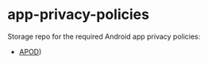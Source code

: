 # app-privacy-policies
Storage repo for the required Android app privacy policies:

* [APOD](/privacy-policy/apod.html))
